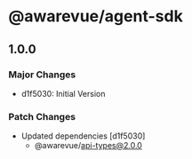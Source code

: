 # @awarevue/agent-sdk

## 1.0.0

### Major Changes

- d1f5030: Initial Version

### Patch Changes

- Updated dependencies [d1f5030]
  - @awarevue/api-types@2.0.0

